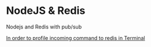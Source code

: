 # NodeJS & Redis
Nodejs and Redis with pub/sub

[In order to profile incoming command to redis in Terminal](https://redis.io/commands/monitor/)
